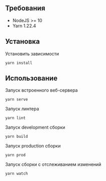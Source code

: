 ## Требования
- NodeJS >= 10
- Yarn 1.22.4

## Установка
Установить зависимости
```shell script
yarn install
```

## Использование
Запуск встроенного веб-сервера
```shell script
yarn serve
```

Запуск линтера
```shell script
yarn lint
```

Запуск development сборки
```shell script
yarn build
```

Запуск production сборки
```shell script
yarn prod
```

Запуск сборки с отслеживанием изменений
```shell script
yarn watch
```
